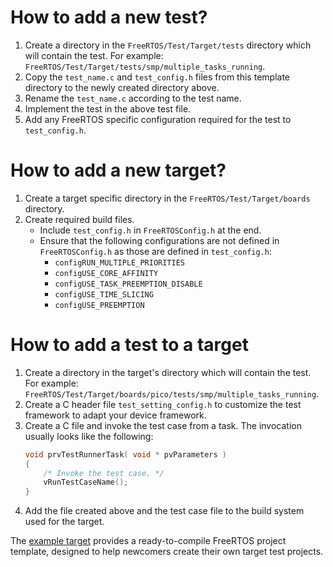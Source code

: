 # How to add a new test?

1. Create a directory in the `FreeRTOS/Test/Target/tests` directory which will
   contain the test. For example: `FreeRTOS/Test/Target/tests/smp/multiple_tasks_running`.
1. Copy the `test_name.c` and `test_config.h` files from this template
   directory to the newly created directory above.
1. Rename the `test_name.c` according to the test name.
1. Implement the test in the above test file.
1. Add any FreeRTOS specific configuration required for the test to `test_config.h`.

# How to add a new target?

1. Create a target specific directory in the `FreeRTOS/Test/Target/boards` directory.
1. Create required build files.
    - Include `test_config.h` in `FreeRTOSConfig.h` at the end.
    - Ensure that the following configurations are not defined in `FreeRTOSConfig.h` as those are defined in `test_config.h`:
        - `configRUN_MULTIPLE_PRIORITIES`
        - `configUSE_CORE_AFFINITY`
        - `configUSE_TASK_PREEMPTION_DISABLE`
        - `configUSE_TIME_SLICING`
        - `configUSE_PREEMPTION`

# How to add a test to a target

1. Create a directory in the target's directory which will contain
   the test. For example: `FreeRTOS/Test/Target/boards/pico/tests/smp/multiple_tasks_running`.
2. Create a C header file `test_setting_config.h` to customize the test framework
   to adapt your device framework.
3. Create a C file and invoke the test case from a task. The invocation
   usually looks like the following:
    ```c
    void prvTestRunnerTask( void * pvParameters )
    {
        /* Invoke the test case. */
        vRunTestCaseName();
    }
    ```
4. Add the file created above and the test case file to the build system used
   for the target.

The [example target](../../../boards/examples/tests/smp/template) provides a ready-to-compile
FreeRTOS project template, designed to help newcomers create their own target test projects.